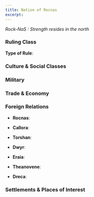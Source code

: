 ```yaml
---
title: Nation of Rocnas
excerpt: 
---
```


*Rock-NaS : Strength resides in the north*

### Ruling Class

**Type of Rule**: 



### Culture & Social Classes



### Military



### Trade & Economy



### Foreign Relations

* **Rocnas**:

* **Callora**: 

* **Torshan**: 

* **Dwyr**:

* **Eraia**: 

* **Theanovene**: 

* **Dreca**: 

### Settlements & Places of Interest


